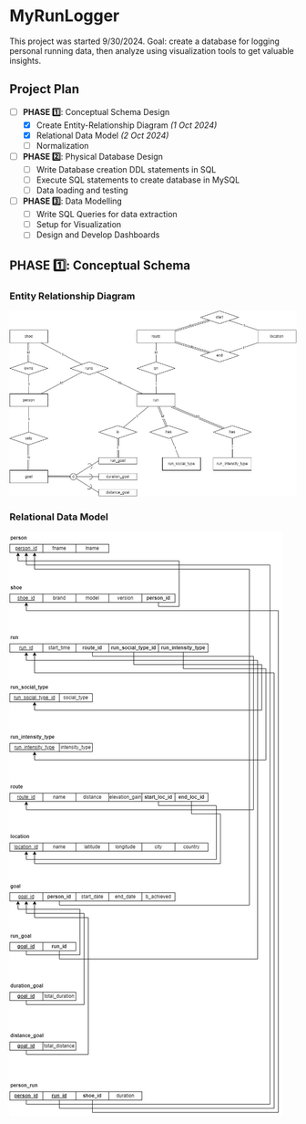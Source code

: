 # MyRunLogger

This project was started 9/30/2024.
Goal: create a database for logging personal running data, then analyze using visualization tools to get valuable insights.

## Project Plan
- [ ] **PHASE 1️⃣**: Conceptual Schema Design
    - [x] Create Entity-Relationship Diagram *(1 Oct 2024)*
    - [x] Relational Data Model *(2 Oct 2024)*
    - [ ] Normalization
- [ ] **PHASE 2️⃣**: Physical Database Design
    - [ ] Write Database creation DDL statements in SQL
    - [ ] Execute SQL statements to create database in MySQL
    - [ ] Data loading and testing
- [ ] **PHASE 3️⃣**: Data Modelling
    - [ ] Write SQL Queries for data extraction
    - [ ] Setup for Visualization
    - [ ] Design and Develop Dashboards

## PHASE 1️⃣: Conceptual Schema

### Entity Relationship Diagram
![MyRunLogger Entity-Relationship-Diagram](https://github.com/wongd1532/MyRunLogger/blob/main/conceptual-schema/ERD.jpg?raw=true)

### Relational Data Model
![MyRunLogger Relational-Data-Model](https://github.com/wongd1532/MyRunLogger/blob/main/conceptual-schema/relational-data-model.jpg?raw=true)
